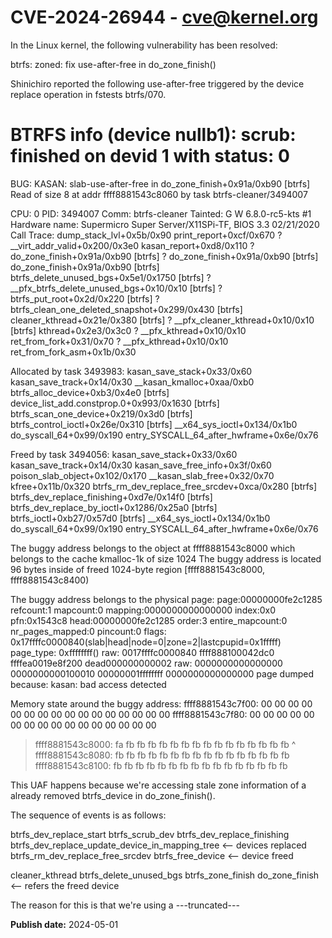 # CVE-2024-26944 - cve@kernel.org

In the Linux kernel, the following vulnerability has been resolved:

btrfs: zoned: fix use-after-free in do_zone_finish()

Shinichiro reported the following use-after-free triggered by the device
replace operation in fstests btrfs/070.

 BTRFS info (device nullb1): scrub: finished on devid 1 with status: 0
 ==================================================================
 BUG: KASAN: slab-use-after-free in do_zone_finish+0x91a/0xb90 [btrfs]
 Read of size 8 at addr ffff8881543c8060 by task btrfs-cleaner/3494007

 CPU: 0 PID: 3494007 Comm: btrfs-cleaner Tainted: G        W          6.8.0-rc5-kts #1
 Hardware name: Supermicro Super Server/X11SPi-TF, BIOS 3.3 02/21/2020
 Call Trace:
  <TASK>
  dump_stack_lvl+0x5b/0x90
  print_report+0xcf/0x670
  ? __virt_addr_valid+0x200/0x3e0
  kasan_report+0xd8/0x110
  ? do_zone_finish+0x91a/0xb90 [btrfs]
  ? do_zone_finish+0x91a/0xb90 [btrfs]
  do_zone_finish+0x91a/0xb90 [btrfs]
  btrfs_delete_unused_bgs+0x5e1/0x1750 [btrfs]
  ? __pfx_btrfs_delete_unused_bgs+0x10/0x10 [btrfs]
  ? btrfs_put_root+0x2d/0x220 [btrfs]
  ? btrfs_clean_one_deleted_snapshot+0x299/0x430 [btrfs]
  cleaner_kthread+0x21e/0x380 [btrfs]
  ? __pfx_cleaner_kthread+0x10/0x10 [btrfs]
  kthread+0x2e3/0x3c0
  ? __pfx_kthread+0x10/0x10
  ret_from_fork+0x31/0x70
  ? __pfx_kthread+0x10/0x10
  ret_from_fork_asm+0x1b/0x30
  </TASK>

 Allocated by task 3493983:
  kasan_save_stack+0x33/0x60
  kasan_save_track+0x14/0x30
  __kasan_kmalloc+0xaa/0xb0
  btrfs_alloc_device+0xb3/0x4e0 [btrfs]
  device_list_add.constprop.0+0x993/0x1630 [btrfs]
  btrfs_scan_one_device+0x219/0x3d0 [btrfs]
  btrfs_control_ioctl+0x26e/0x310 [btrfs]
  __x64_sys_ioctl+0x134/0x1b0
  do_syscall_64+0x99/0x190
  entry_SYSCALL_64_after_hwframe+0x6e/0x76

 Freed by task 3494056:
  kasan_save_stack+0x33/0x60
  kasan_save_track+0x14/0x30
  kasan_save_free_info+0x3f/0x60
  poison_slab_object+0x102/0x170
  __kasan_slab_free+0x32/0x70
  kfree+0x11b/0x320
  btrfs_rm_dev_replace_free_srcdev+0xca/0x280 [btrfs]
  btrfs_dev_replace_finishing+0xd7e/0x14f0 [btrfs]
  btrfs_dev_replace_by_ioctl+0x1286/0x25a0 [btrfs]
  btrfs_ioctl+0xb27/0x57d0 [btrfs]
  __x64_sys_ioctl+0x134/0x1b0
  do_syscall_64+0x99/0x190
  entry_SYSCALL_64_after_hwframe+0x6e/0x76

 The buggy address belongs to the object at ffff8881543c8000
  which belongs to the cache kmalloc-1k of size 1024
 The buggy address is located 96 bytes inside of
  freed 1024-byte region [ffff8881543c8000, ffff8881543c8400)

 The buggy address belongs to the physical page:
 page:00000000fe2c1285 refcount:1 mapcount:0 mapping:0000000000000000 index:0x0 pfn:0x1543c8
 head:00000000fe2c1285 order:3 entire_mapcount:0 nr_pages_mapped:0 pincount:0
 flags: 0x17ffffc0000840(slab|head|node=0|zone=2|lastcpupid=0x1fffff)
 page_type: 0xffffffff()
 raw: 0017ffffc0000840 ffff888100042dc0 ffffea0019e8f200 dead000000000002
 raw: 0000000000000000 0000000000100010 00000001ffffffff 0000000000000000
 page dumped because: kasan: bad access detected

 Memory state around the buggy address:
  ffff8881543c7f00: 00 00 00 00 00 00 00 00 00 00 00 00 00 00 00 00
  ffff8881543c7f80: 00 00 00 00 00 00 00 00 00 00 00 00 00 00 00 00
 >ffff8881543c8000: fa fb fb fb fb fb fb fb fb fb fb fb fb fb fb fb
                                                        ^
  ffff8881543c8080: fb fb fb fb fb fb fb fb fb fb fb fb fb fb fb fb
  ffff8881543c8100: fb fb fb fb fb fb fb fb fb fb fb fb fb fb fb fb

This UAF happens because we're accessing stale zone information of a
already removed btrfs_device in do_zone_finish().

The sequence of events is as follows:

btrfs_dev_replace_start
  btrfs_scrub_dev
   btrfs_dev_replace_finishing
    btrfs_dev_replace_update_device_in_mapping_tree <-- devices replaced
    btrfs_rm_dev_replace_free_srcdev
     btrfs_free_device                              <-- device freed

cleaner_kthread
 btrfs_delete_unused_bgs
  btrfs_zone_finish
   do_zone_finish              <-- refers the freed device

The reason for this is that we're using a
---truncated---

**Publish date:** 2024-05-01
